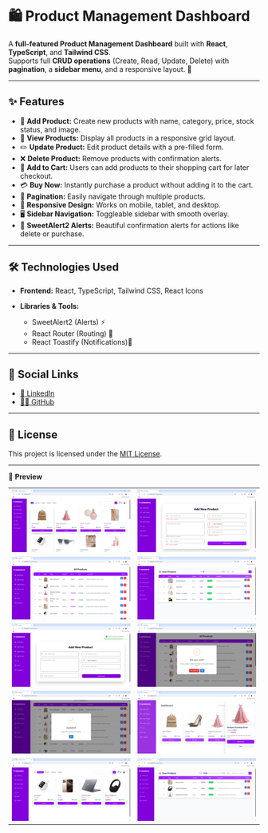 # 🛍️ Product Management Dashboard

A **full-featured Product Management Dashboard** built with **React**, **TypeScript**, and **Tailwind CSS**.  
Supports full **CRUD operations** (Create, Read, Update, Delete) with **pagination**, a **sidebar menu**, and a responsive layout. 🎨

---

## ✨ Features

- 📝 **Add Product:** Create new products with name, category, price, stock status, and image.  
- 👀 **View Products:** Display all products in a responsive grid layout.  
- ✏️ **Update Product:** Edit product details with a pre-filled form.  
- ❌ **Delete Product:** Remove products with confirmation alerts.  
- 🛒 **Add to Cart:** Users can add products to their shopping cart for later checkout.  
- 💳 **Buy Now:** Instantly purchase a product without adding it to the cart.  
- 📄 **Pagination:** Easily navigate through multiple products.  
- 📱 **Responsive Design:** Works on mobile, tablet, and desktop.  
- 🖥️ **Sidebar Navigation:** Toggleable sidebar with smooth overlay.  
- 🔔 **SweetAlert2 Alerts:** Beautiful confirmation alerts for actions like delete or purchase.

---

## 🛠️ Technologies Used

- **Frontend:** React, TypeScript, Tailwind CSS, React Icons  
- **Libraries & Tools:**

  - SweetAlert2 (Alerts) ⚡  
  - React Router (Routing) 🔀  
  - React Toastify (Notifications)🔔

---

## 🔗 Social Links

- [💼 LinkedIn](https://www.linkedin.com/in/nency-vadadoriya-3969052ba/)  
- [👨‍💻 GitHub](https://github.com/nencyvadadoriya)  

---

## 🪪 License

This project is licensed under the [MIT License](https://github.com/nencyvadadoriya/-License/blob/main/LICENSE).  

---

📸 **Preview**  
<div align="center">

<table>
  <tr>
    <td><img src="./public/img1.png" width="500" /></td>
    <td><img src="./public/img2.png" width="500" /></td>
  </tr>
  <tr>
    <td><img src="./public/img3.png" width="500" /></td>
    <td><img src="./public/img4.png" width="500" /></td>
  </tr>
  <tr>
    <td><img src="./public/img5.png" width="500" /></td>
    <td><img src="./public/img6.png" width="500" /></td>
  </tr>
   <tr>
    <td><img src="./public/img7.png" width="500" /></td>
    <td><img src="./public/img8.png" width="500" /></td>
  </tr>
  <tr>
    <td><img src="./public/img9.png" width="500" /></td>
    <td><img src="./public/img10.png" width="500" /></td>
  </tr>
</table>
</div>
